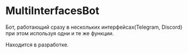# MultiInterfacesBot
Бот, работающий сразу в нескольких интерфейсах(Telegram, Discord) при этом используя одни и те же функции. 

Находится в разработке.

